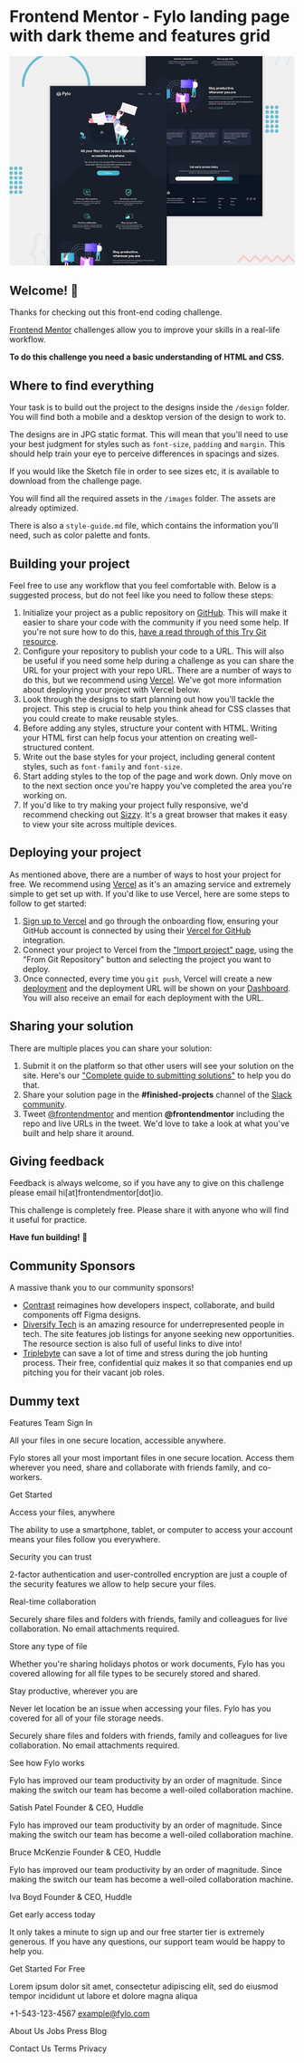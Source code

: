 # Frontend Mentor - Fylo landing page with dark theme and features grid

![Design preview for the Fylo landing page with dark theme and features grid challenge](./design/desktop-preview.jpg)

## Welcome! 👋

Thanks for checking out this front-end coding challenge.

[Frontend Mentor](https://www.frontendmentor.io) challenges allow you to improve your skills in a real-life workflow.

**To do this challenge you need a basic understanding of HTML and CSS.**

## Where to find everything

Your task is to build out the project to the designs inside the `/design` folder. You will find both a mobile and a
desktop version of the design to work to.

The designs are in JPG static format. This will mean that you'll need to use your best judgment for styles such as
`font-size`, `padding` and `margin`. This should help train your eye to perceive differences in spacings and sizes.

If you would like the Sketch file in order to see sizes etc, it is available to download from the challenge page.

You will find all the required assets in the `/images` folder. The assets are already optimized.

There is also a `style-guide.md` file, which contains the information you'll need, such as color palette and fonts.

## Building your project

Feel free to use any workflow that you feel comfortable with. Below is a suggested process, but do not feel like you
need to follow these steps:

1. Initialize your project as a public repository on [GitHub](https://github.com/). This will make it easier to share
your code with the community if you need some help. If you're not sure how to do this, [have a read through of this Try
Git resource](https://try.github.io/).
2. Configure your repository to publish your code to a URL. This will also be useful if you need some help during a
challenge as you can share the URL for your project with your repo URL. There are a number of ways to do this, but we
recommend using [Vercel](https://bit.ly/fem-vercel). We've got more information about deploying your project with Vercel
below.
3. Look through the designs to start planning out how you'll tackle the project. This step is crucial to help you think
ahead for CSS classes that you could create to make reusable styles.
4. Before adding any styles, structure your content with HTML. Writing your HTML first can help focus your attention on
creating well-structured content.
5. Write out the base styles for your project, including general content styles, such as `font-family` and `font-size`.
6. Start adding styles to the top of the page and work down. Only move on to the next section once you're happy you've
completed the area you're working on.
7. If you'd like to try making your project fully responsive, we'd recommend checking out
[Sizzy](https://bit.ly/fm-sizzy). It's a great browser that makes it easy to view your site across multiple devices.

## Deploying your project

As mentioned above, there are a number of ways to host your project for free. We recommend using
[Vercel](https://bit.ly/fem-vercel) as it's an amazing service and extremely simple to get set up with. If you'd like to
use Vercel, here are some steps to follow to get started:

1. [Sign up to Vercel](https://bit.ly/fem-vercel-signup) and go through the onboarding flow, ensuring your GitHub
account is connected by using their [Vercel for GitHub](https://vercel.com/docs/v2/git-integrations/vercel-for-github)
integration.
2. Connect your project to Vercel from the ["Import project" page](https://vercel.com/import), using the "From Git
Repository" button and selecting the project you want to deploy.
3. Once connected, every time you `git push`, Vercel will create a new
[deployment](https://vercel.com/docs/v2/platform/deployments) and the deployment URL will be shown on your
[Dashboard](https://vercel.com/dashboard). You will also receive an email for each deployment with the URL.

## Sharing your solution

There are multiple places you can share your solution:

1. Submit it on the platform so that other users will see your solution on the site. Here's our ["Complete guide to
submitting
solutions"](https://medium.com/frontend-mentor/a-complete-guide-to-submitting-solutions-on-frontend-mentor-ac6384162248)
to help you do that.
2. Share your solution page in the **#finished-projects** channel of the [Slack
community](https://www.frontendmentor.io/slack).
3. Tweet [@frontendmentor](https://twitter.com/frontendmentor) and mention **@frontendmentor** including the repo and
live URLs in the tweet. We'd love to take a look at what you've built and help share it around.

## Giving feedback

Feedback is always welcome, so if you have any to give on this challenge please email hi[at]frontendmentor[dot]io.

This challenge is completely free. Please share it with anyone who will find it useful for practice.

**Have fun building!** 🚀

## Community Sponsors

A massive thank you to our community sponsors!

- [Contrast](https://bit.ly/fem-contrast) reimagines how developers inspect, collaborate, and build components off Figma
designs.
- [Diversify Tech](https://bit.ly/fem-diversify-tech) is an amazing resource for underrepresented people in tech. The
site features job listings for anyone seeking new opportunities. The resource section is also full of useful links to
dive into!
- [Triplebyte](http://bit.ly/fem-triplebyte) can save a lot of time and stress during the job hunting process. Their
free, confidential quiz makes it so that companies end up pitching you for their vacant job roles.
## Dummy text
Features
Team
Sign In

All your files in one secure location, accessible anywhere.

Fylo stores all your most important files in one secure location. Access them wherever
you need, share and collaborate with friends family, and co-workers.

Get Started

Access your files, anywhere

The ability to use a smartphone, tablet, or computer to access your account means your
files follow you everywhere.

Security you can trust

2-factor authentication and user-controlled encryption are just a couple of the security
features we allow to help secure your files.

Real-time collaboration

Securely share files and folders with friends, family and colleagues for live collaboration.
No email attachments required.

Store any type of file

Whether you're sharing holidays photos or work documents, Fylo has you covered allowing for all
file types to be securely stored and shared.

Stay productive, wherever you are

Never let location be an issue when accessing your files. Fylo has you covered for all of your file
storage needs.

Securely share files and folders with friends, family and colleagues for live collaboration. No email
attachments required.

See how Fylo works

Fylo has improved our team productivity by an order of magnitude. Since making the switch our team has
become a well-oiled collaboration machine.

Satish Patel
Founder & CEO, Huddle

Fylo has improved our team productivity by an order of magnitude. Since making the switch our team has
become a well-oiled collaboration machine.

Bruce McKenzie
Founder & CEO, Huddle

Fylo has improved our team productivity by an order of magnitude. Since making the switch our team has
become a well-oiled collaboration machine.

Iva Boyd
Founder & CEO, Huddle

Get early access today

It only takes a minute to sign up and our free starter tier is extremely generous. If you have any
questions, our support team would be happy to help you.

Get Started For Free

Lorem ipsum dolor sit amet, consectetur adipiscing elit, sed do eiusmod tempor incididunt ut labore et
dolore magna aliqua

+1-543-123-4567
example@fylo.com

About Us
Jobs
Press
Blog

Contact Us
Terms
Privacy